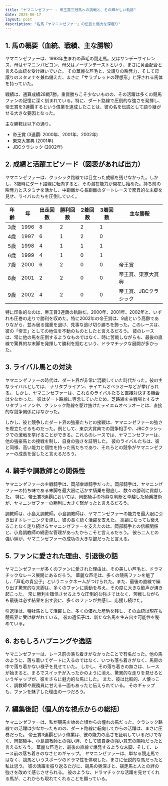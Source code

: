 ```yaml
---
title: "ヤマニンゼファー - 帝王賞三冠馬への挑戦と、その輝かしい軌跡"
date: 2025-06-17
layout: post
description: "名馬『ヤマニンゼファー』の伝説と魅力を深堀り"
---
```


## 1. 馬の概要（血統、戦績、主な勝鞍）

ヤマニンゼファーは、1993年生まれの芦毛の競走馬。父はサンデーサイレンス、母はヤマニンパピヨン、母父はノーザンテーストという、まさに黄金配合と言える血統を受け継いでいた。  その華麗な芦毛と、父譲りの瞬発力、そして母譲りのスタミナを兼ね備えた、まさに「サラブレッドの理想形」と評される馬体を持っていた。

戦績は、通算成績28戦7勝。重賞勝ちこそ少ないものの、その活躍は多くの競馬ファンの記憶に深く刻まれている。特に、ダート路線で圧倒的な強さを発揮し、帝王賞を3連覇するという偉業を達成したことは、彼の名を伝説として語り継がせる大きな要因となった。

主な勝鞍は以下の通り。

* 帝王賞 (3連覇: 2000年、2001年、2002年)
* 東京大賞典 (2001年)
* JBCクラシック (2002年)


## 2. 成績と活躍エピソード（図表があれば出力）

ヤマニンゼファーは、クラシック路線では目立った成績を残せなかった。しかし、3歳時にダート路線に転向すると、その潜在能力が開花し始めた。持ち前の瞬発力とスタミナを活かし、中距離から長距離のダートレースで驚異的な末脚を見せ、ライバルたちを圧倒していく。

| 年齢 | 年 | 出走回数 | 勝利回数 | 2着回数 | 3着回数 | 主な勝鞍 |
|---|---|---|---|---|---|---|
| 3歳 | 1996 | 8 | 2 | 2 | 1 |  |
| 4歳 | 1997 | 6 | 1 | 2 | 0 |  |
| 5歳 | 1998 | 4 | 1 | 1 | 1 |  |
| 6歳 | 1999 | 4 | 1 | 0 | 1 |  |
| 7歳 | 2000 | 6 | 2 | 0 | 0 | 帝王賞 |
| 8歳 | 2001 | 2 | 2 | 0 | 0 | 帝王賞、東京大賞典 |
| 9歳 | 2002 | 4 | 2 | 0 | 0 | 帝王賞、JBCクラシック |


特に印象的なのは、帝王賞3連覇の軌跡だ。2000年、2001年、2002年と、いずれも圧巻の走りで勝利を収めた。特に2002年の帝王賞は、9歳という高齢でありながら、並み居る強豪を退け、見事な逃げ切り勝ちを飾った。このレースは、彼の「帝王」としての地位を不動のものとしたと言えるだろう。  彼のレースは、常に他の馬を圧倒するようなものではなく、時に苦戦しながらも、最後の直線で驚異的な末脚を発揮して勝利を掴むという、ドラマチックな展開が多かった。


## 3. ライバル馬との対決

ヤマニンゼファーの時代は、ダート界が非常に混戦していた時代だった。彼の主なライバルとしては、  ナリタブライアン、テイエムオペラオーなどが挙げられる。  しかし、ヤマニンゼファーは、これらのライバルたちと直接対決する機会は少なかった。  彼はダート路線に専念していたため、芝路線を主戦場とするナリタブライアンや、クラシック路線を駆け抜けたテイエムオペラオーとは、直接的な競争関係にはなかった。

しかし、彼と競争したダート界の強豪たちとの接戦は、ヤマニンゼファーの強さを際立たせるものだった。例として、東京大賞典での競争相手や、JBCクラシックでの激戦を挙げることができる。これらのレースでは、ヤマニンゼファーは、他の強豪馬との接戦を制し、自身の強さを証明した。  彼のライバルたちは、彼と同様、高い能力と個性を持った馬たちであり、それらとの競争がヤマニンゼファーの成長を促したと言えるだろう。


## 4. 騎手や調教師との関係性

ヤマニンゼファーの主戦騎手は、岡部幸雄騎手だった。岡部騎手は、ヤマニンゼファーの持ち味である末脚を最大限に活かす騎乗を徹底し、数々の勝利に貢献した。  特に、帝王賞3連覇においては、岡部騎手の冷静な判断と卓越した騎乗技術が、ヤマニンゼファーの勝利に大きく繋がったと言えるだろう。

調教師は、小島太調教師。小島調教師は、ヤマニンゼファーの能力を最大限に引き出すトレーニングを施し、彼の長く続く活躍を支えた。  高齢になっても衰えることなく走り続けるヤマニンゼファーを支えたのは、岡部騎手との信頼関係と、小島調教師の綿密な管理があったからこそと言えるだろう。  彼ら二人との強い絆が、ヤマニンゼファーの成功の大きな鍵だったと言える。


## 5. ファンに愛された理由、引退後の話

ヤマニンゼファーが多くのファンに愛された理由は、その美しい芦毛と、ドラマチックなレース展開にあるだろう。  華麗な芦毛は、多くの競馬ファンを魅了し、「芦毛の貴公子」というニックネームがつけられた。また、最後の直線で繰り出す驚異的な末脚は、多くのファンに感動を与え、その度に大きな歓声が沸き起こった。  常に勝利を確信させるような圧倒的な強さではなく、苦戦しながらも最後は必ず結果を出す姿に、多くのファンが共感し、応援し続けた。

引退後は、種牡馬として活躍した。多くの優れた産駒を残し、その血統は現在も競馬界に受け継がれている。  彼の遺伝子は、新たな名馬を生み出す可能性を秘めている。


## 6. おもしろハプニングや逸話

ヤマニンゼファーは、レース前の落ち着きがなかったことで有名だった。他の馬のように、落ち着いてゲートに入るのではなく、いつも落ち着きがなく、馬房の中で落ち着かない様子を見せていた。  しかし、その落ち着きの無さは、レースが始まると、まるでスイッチが入ったかのように消え、驚異的な走りを見せるというギャップが、彼をさらに魅力的な馬にした。  また、彼は比較的、人懐っこく、調教師や厩務員に甘える一面もあったと伝えられている。  そのギャップも、ファンを魅了した理由の一つだろう。


## 7. 編集後記（個人的な視点からの総括）

ヤマニンゼファーは、私が競馬を始めた頃からの憧れの馬だった。クラシック路線での活躍は少なかったものの、ダート路線に転向してからの活躍は、まさに圧巻だった。  帝王賞3連覇という偉業は、彼の能力の高さを証明しているだけでなく、岡部騎手、小島調教師との強い絆、そして彼自身の強い意志の賜物だったと言えるだろう。  華麗な芦毛と、最後の直線で爆発するような末脚、そして、レース前の落ち着きのなさとのギャップ。  ヤマニンゼファーは、単なる競走馬ではなく、競馬というスポーツのドラマ性を体現した、まさに伝説的な馬だったと私は思う。  彼の活躍を振り返るたびに、競馬の奥深さと、競走馬と人との絆の強さを改めて感じさせられる。  彼のような、ドラマチックな活躍を見せてくれる馬が、これからも現れてくれることを願っている。
